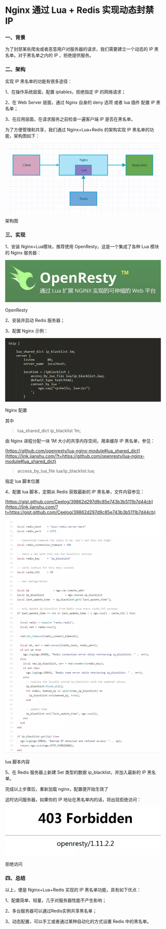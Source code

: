 # Nginx 通过 Lua + Redis 实现动态封禁 IP

### 一、背景

为了封禁某些爬虫或者恶意用户对服务器的请求，我们需要建立一个动态的 IP 黑名单。对于黑名单之内的 IP ，拒绝提供服务。

### 二、架构

实现 IP 黑名单的功能有很多途径：

1、在操作系统层面，配置 iptables，拒绝指定 IP 的网络请求；

2、在 Web Server 层面，通过 Nginx 自身的 deny 选项 或者 lua 插件 配置 IP 黑名单；

3、在应用层面，在请求服务之前检查一遍客户端 IP 是否在黑名单。

为了方便管理和共享，我们通过 Nginx+Lua+Redis 的架构实现 IP 黑名单的功能，架构图如下：

![img](Nginx%20%E9%80%9A%E8%BF%87%20Lua%20+%20Redis%20%E5%AE%9E%E7%8E%B0%E5%8A%A8%E6%80%81%E5%B0%81%E7%A6%81%20IP.assets/19687-0cce75bc979158d9.webp)

架构图

### 三、实现

1、安装 Nginx+Lua模块，推荐使用 OpenResty，这是一个集成了各种 Lua 模块的 Nginx 服务器：

![img](Nginx%20%E9%80%9A%E8%BF%87%20Lua%20+%20Redis%20%E5%AE%9E%E7%8E%B0%E5%8A%A8%E6%80%81%E5%B0%81%E7%A6%81%20IP.assets/19687-c6eff90c6cd05e5e.webp)

OpenResty

2、安装并启动 Redis 服务器；

3、配置 Nginx 示例：

![img](Nginx%20%E9%80%9A%E8%BF%87%20Lua%20+%20Redis%20%E5%AE%9E%E7%8E%B0%E5%8A%A8%E6%80%81%E5%B0%81%E7%A6%81%20IP.assets/19687-6356315a3039c0e5.webp)

Nginx 配置

其中

> lua_shared_dict ip_blacklist 1m;

由 Nginx 进程分配一块 1M 大小的共享内存空间，用来缓存 IP 黑名单，参见：

[https://github.com/openresty/lua-nginx-module#lua_shared_dict](https://link.jianshu.com/?t=https://github.com/openresty/lua-nginx-module#lua_shared_dict)

> access_by_lua_file lua/ip_blacklist.lua;

指定 lua 脚本位置

4、配置 lua 脚本，定期从 Redis 获取最新的 IP 黑名单，文件内容参见：

[https://gist.github.com/Ceelog/39862d297d9c85e743b3b5111b7d44cb](https://link.jianshu.com/?t=https://gist.github.com/Ceelog/39862d297d9c85e743b3b5111b7d44cb)

![img](Nginx%20%E9%80%9A%E8%BF%87%20Lua%20+%20Redis%20%E5%AE%9E%E7%8E%B0%E5%8A%A8%E6%80%81%E5%B0%81%E7%A6%81%20IP.assets/19687-7f522eb72e23b2fd.webp)

lua 脚本内容

5、在 Redis 服务器上新建 Set 类型的数据 ip_blacklist，并加入最新的 IP 黑名单。

完成以上步骤后，重新加载 nginx，配置便开始生效了

这时访问服务器，如果你的 IP 地址在黑名单内的话，将出现拒绝访问：

![img](Nginx%20%E9%80%9A%E8%BF%87%20Lua%20+%20Redis%20%E5%AE%9E%E7%8E%B0%E5%8A%A8%E6%80%81%E5%B0%81%E7%A6%81%20IP.assets/19687-2ffed3cd588614c5.webp)

拒绝访问

### 四、总结

以上，便是 Nginx+Lua+Redis 实现的 IP 黑名单功能，具有如下优点：

1、配置简单、轻量，几乎对服务器性能不产生影响；

2、多台服务器可以通过Redis实例共享黑名单；

3、动态配置，可以手工或者通过某种自动化的方式设置 Redis 中的黑名单。